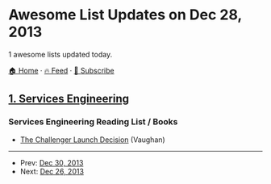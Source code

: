 # Awesome List Updates on Dec 28, 2013

1 awesome lists updated today.

[🏠 Home](/README.md) · [🔥 Feed](https://test.trackawesomelist.com/feed.xml) · [📮 Subscribe](https://trackawesomelist.us17.list-manage.com/subscribe?u=d2f0117aa829c83a63ec63c2f&id=36a103854c)



## [1. Services Engineering](/content/mmcgrana/services-engineering/README.md)

### Services Engineering Reading List / Books

*   [The Challenger Launch Decision](http://www.amazon.com/The-Challenger-Launch-Decision-Technology/dp/0226851761) (Vaughan)

---

- Prev: [Dec 30, 2013](/content/2013/12/30/README.md)
- Next: [Dec 26, 2013](/content/2013/12/26/README.md)